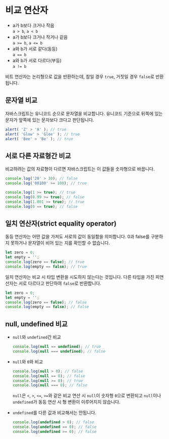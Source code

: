 # 비교 연산자

- a가 b보다 크거나 작음  
    `a > b`, `a < b`
- a가 b보다 크거나 작거나 같음  
    `a >= b`, `a <= b`
- a와 b가 서로 같다(동등)  
    `a == b`
- a와 b가 서로 다르다(부등)  
    `a != b`

비트 연산자는 논리형으로 값을 반환하는데, 참일 경우 `true`, 거짓일 경우 `false`로 반환됩니다.

## 문자열 비교

자바스크립트는 유니코드 순으로 문자열을 비교합니다. 유니코드 기준으로 뒤쪽에 있는 문자가 앞쪽에 있는 문자보다 크다고 판단됩니다.

```js
alert( 'Z' > 'A' ); // true
alert( 'Glow' > 'Glee' ); // true
alert( 'Bee' > 'Be' ); // true
```

## 서로 다른 자료형간 비교

비교하려는 값의 자료형이 다르면 자바스크립트는 이 값들을 숫자형으로 바꿉니다.

```js
console.log('20' > 30); // false
console.log('00100' >= 100); // true

console.log(1 >= true); // true
console.log(0.99 >= true); // false
console.log(1.001 >= true); // true
console.log(0 == true); // false
```

## 일치 연산자(strict equality operator)

동등 연산자는 어떤 값을 가져도 서로의 값이 동일함을 의미합니다.
0과 false를 구분하지 못하거나 문자열이 비어 있는 지를 확인할 수 없습니다.

```js
let zero = 0;
let empty = '';
console.log(zero == false); // true
console.log(empty == false); // true
```

일치 연산자는 비교 시 타입 변환을 시도하지 않는다는 것입니다. 다른 타입을 가진 피연산자는 서로 다르다고 판단하여 `false`로 반환합니다.

```js
let zero = 0;
let empty = '';
console.log(zero == false); // false
console.log(empty == false); // false
```

## null, undefined 비교

- `null`와 `undefined`간 비교

    ```js
    console.log(null == undefined); // true
    console.log(null === undefined); // false
    ```

- `null`와 `0`와 비교

    ```js
    console.log(null > 0); // false
    console.log(null == 0); // false
    console.log(null >= 0); // true
    console.log(null === 0); // false
    ```
    `null`은 `<`, `>`, `<=`, `>=`와 같은 비교 연산 시 `null`이 숫자형 `0`으로 변환되고 `null`이나 `undefined`가 동등 연산 시 형 변환이 이루어지지 않습니다.

- `undefined`를 다른 값과 비교해서는 안됩니다.

    ```js
    console.log(undefined > 0); // false
    console.log(undefined == 0); // false
    console.log(undefined >= 0); // false
    ```
